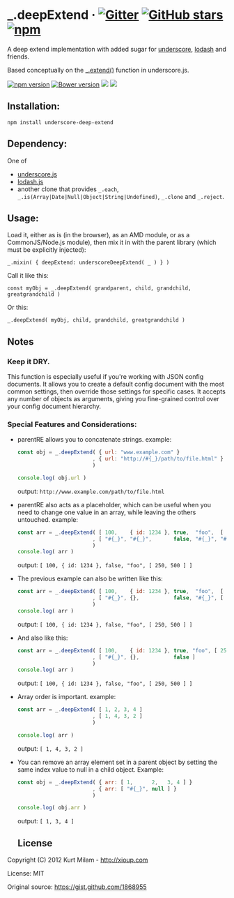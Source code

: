 # <a id="deepExtend"></a> _.deepExtend &middot; [![Gitter](https://img.shields.io/gitter/room/xioup/chat.js.svg)](https://gitter.im/xioup/chat) [![GitHub stars](https://img.shields.io/github/stars/xioup/underscoredeepextend.svg?style=social)](https://github.com/xioup/underscoredeepextend) [![npm](https://img.shields.io/npm/dt/underscore-deep-extend.svg)](https://www.npmjs.com/package/underscore-deep-extend)

A deep extend implementation with added sugar for [underscore](http://underscorejs.org/), [lodash](http://lodash.com/) and friends.

Based conceptually on the [_.extend()](http://underscorejs.org/#extend) function in underscore.js.

[![npm version](https://badge.fury.io/js/underscore-deep-extend.svg)](http://badge.fury.io/js/underscore-deep-extend)
[![Bower version](https://badge.fury.io/bo/underscore-deep-extend.svg)](https://badge.fury.io/bo/underscore-deep-extend)
[![](https://david-dm.org/xioup/underscoredeepextend.svg)](https://david-dm.org/xioup/underscoredeepextend)
[![](https://david-dm.org/xioup/underscoredeepextend/dev-status.svg)](https://david-dm.org/xioup/underscoredeepextend?type=dev)

## Installation:

    npm install underscore-deep-extend

## Dependency: 

One of 

- [underscore.js](http://underscorejs.org/)
- [lodash.js](http://lodash.com/)
- another clone that provides `_.each`, `_.is(Array|Date|Null|Object|String|Undefined)`, `_.clone` and `_.reject`.

## Usage:

Load it, either as is (in the browser), as an AMD module, or as a CommonJS/Node.js module), then mix it in with the parent library (which must be explicitly injected):

    _.mixin( { deepExtend: underscoreDeepExtend( _ ) } )
    
Call it like this:

    const myObj = _.deepExtend( grandparent, child, grandchild, greatgrandchild )

Or this: 

    _.deepExtend( myObj, child, grandchild, greatgrandchild )

## Notes

### Keep it DRY.

This function is especially useful if you're working with JSON config documents. It allows you to create a default
config document with the most common settings, then override those settings for specific cases. It accepts any
number of objects as arguments, giving you fine-grained control over your config document hierarchy.

### Special Features and Considerations:

- parentRE allows you to concatenate strings. example:

  ``` Javascript
  const obj = _.deepExtend( { url: "www.example.com" }
                          , { url: "http://#{_}/path/to/file.html" } 
                          )
  
  console.log( obj.url )
  ```
  output: `http://www.example.com/path/to/file.html`

- parentRE also acts as a placeholder, which can be useful when you need to change one value in an array, while
  leaving the others untouched. example:

  ``` Javascript
  const arr = _.deepExtend( [ 100,    { id: 1234 }, true,  "foo",  [ 250, 500] ]
                          , [ "#{_}", "#{_}",       false, "#{_}", "#{_}" ]
                          )
  console.log( arr )
  ```
  output: `[ 100, { id: 1234 }, false, "foo", [ 250, 500 ] ]`

- The previous example can also be written like this:

  ``` Javascript
  const arr = _.deepExtend( [ 100,    { id: 1234 }, true,  "foo",  [ 250, 500 ] ]
                          , [ "#{_}", {},           false, "#{_}", [ ] ]
                          )
  console.log( arr )
  ```
  output: `[ 100, { id: 1234 }, false, "foo", [ 250, 500 ] ]`

- And also like this:

  ``` Javascript
  const arr = _.deepExtend( [ 100,    { id: 1234 }, true, "foo", [ 250, 500 ] ]
                          , [ "#{_}", {},           false ]
                          )
  console.log( arr )
  ```
  output: `[ 100, { id: 1234 }, false, "foo", [ 250, 500 ] ]`

- Array order is important. example:

  ``` Javascript
  const arr = _.deepExtend( [ 1, 2, 3, 4 ]
                          , [ 1, 4, 3, 2 ]
                          )

  console.log( arr )
  ```
  output: `[ 1, 4, 3, 2 ]`


- You can remove an array element set in a parent object by setting the same index value to null in a child object. Example:

  ``` Javascript
  const obj = _.deepExtend( { arr: [ 1,      2,   3, 4 ] }
                          , { arr: [ "#{_}", null ] }
                          )
  
  console.log( obj.arr )
  ```
  output: `[ 1, 3, 4 ]`
  
  ## License

Copyright (C) 2012  Kurt Milam - http://xioup.com 

License: MIT

Original source: https://gist.github.com/1868955
